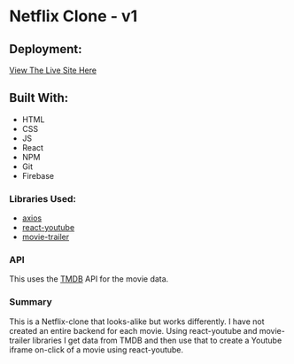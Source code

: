 # Netflix Clone - v1

## Deployment:

[View The Live Site Here](https://netflix.jackjona.live/)

## Built With:

- HTML 
- CSS 
- JS 
- React 
- NPM 
- Git 
- Firebase

### Libraries Used:

* [axios](https://www.npmjs.com/package/axios)
* [react-youtube](https://www.npmjs.com/package/react-youtube)
* [movie-trailer](https://www.npmjs.com/package/movie-trailer)

### API

This uses the [TMDB](https://www.themoviedb.org/) API for the movie data.

### Summary

This is a Netflix-clone that looks-alike but works differently. I have not created an entire backend for each movie. Using react-youtube and movie-trailer libraries I get data from TMDB and then use that to create a Youtube iframe on-click of a movie using react-youtube.

